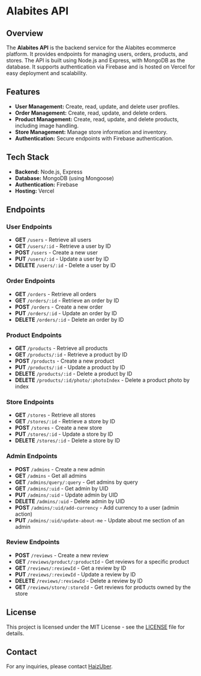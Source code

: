 # Alabites API

## Overview

The **Alabites API** is the backend service for the Alabites ecommerce platform. It provides endpoints for managing users, orders, products, and stores. The API is built using Node.js and Express, with MongoDB as the database. It supports authentication via Firebase and is hosted on Vercel for easy deployment and scalability.

## Features

- **User Management:** Create, read, update, and delete user profiles.
- **Order Management:** Create, read, update, and delete orders.
- **Product Management:** Create, read, update, and delete products, including image handling.
- **Store Management:** Manage store information and inventory.
- **Authentication:** Secure endpoints with Firebase authentication.

## Tech Stack

- **Backend:** Node.js, Express
- **Database:** MongoDB (using Mongoose)
- **Authentication:** Firebase
- **Hosting:** Vercel

## Endpoints

### User Endpoints

- **GET** `/users` - Retrieve all users
- **GET** `/users/:id` - Retrieve a user by ID
- **POST** `/users` - Create a new user
- **PUT** `/users/:id` - Update a user by ID
- **DELETE** `/users/:id` - Delete a user by ID

### Order Endpoints

- **GET** `/orders` - Retrieve all orders
- **GET** `/orders/:id` - Retrieve an order by ID
- **POST** `/orders` - Create a new order
- **PUT** `/orders/:id` - Update an order by ID
- **DELETE** `/orders/:id` - Delete an order by ID

### Product Endpoints

- **GET** `/products` - Retrieve all products
- **GET** `/products/:id` - Retrieve a product by ID
- **POST** `/products` - Create a new product
- **PUT** `/products/:id` - Update a product by ID
- **DELETE** `/products/:id` - Delete a product by ID
- **DELETE** `/products/:id/photo/:photoIndex` - Delete a product photo by index

### Store Endpoints

- **GET** `/stores` - Retrieve all stores
- **GET** `/stores/:id` - Retrieve a store by ID
- **POST** `/stores` - Create a new store
- **PUT** `/stores/:id` - Update a store by ID
- **DELETE** `/stores/:id` - Delete a store by ID

### Admin Endpoints

- **POST** `/admins` - Create a new admin
- **GET** `/admins` - Get all admins
- **GET** `/admins/query/:query` - Get admins by query
- **GET** `/admins/:uid` - Get admin by UID
- **PUT** `/admins/:uid` - Update admin by UID
- **DELETE** `/admins/:uid` - Delete admin by UID
- **POST** `/admins/:uid/add-currency` - Add currency to a user (admin action)
- **PUT** `/admins/:uid/update-about-me` - Update about me section of an admin

### Review Endpoints

- **POST** `/reviews` - Create a new review
- **GET** `/reviews/product/:productId` - Get reviews for a specific product
- **GET** `/reviews/:reviewId` - Get a review by ID
- **PUT** `/reviews/:reviewId` - Update a review by ID
- **DELETE** `/reviews/:reviewId` - Delete a review by ID
- **GET** `/reviews/store/:storeId` - Get reviews for products owned by the store

## License

This project is licensed under the MIT License - see the [LICENSE]([LICENSE] (https://mit-license.org/)) file for details.

## Contact

For any inquiries, please contact [HaizUber](mailto:gabzmejia117@gmail.com).

